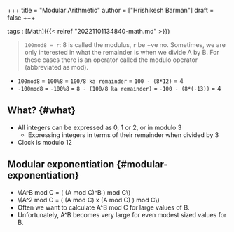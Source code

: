 +++
title = "Modular Arithmetic"
author = ["Hrishikesh Barman"]
draft = false
+++

tags
: [Math]({{< relref "20221101134840-math.md" >}})

> `100mod8 = r`: 8 is called the modulus, `r` be +ve no. Sometimes, we are only interested in what the remainder is when we divide A by B. For these cases there is an operator called the modulo operator (abbreviated as mod).

-   `100mod8` = `100%8` = `100/8 ka remainder` = `100 - (8*12)` = 4
-   `-100mod8` = `-100%8` = `8 - (100/8 ka remainder)` = `-100 - (8*(-13))` = 4


## What? {#what}

-   All integers can be expressed as 0, 1 or 2, or in modulo 3
    -   Expressing integers in terms of their remainder when divided by 3
-   Clock is modulo 12


## Modular exponentiation {#modular-exponentiation}

-   \\(A^B mod C = ( (A mod C)^B ) mod C\\)
-   \\(A^2 mod C = ( (A mod C) x (A mod C) ) mod C\\)
-   Often we want to calculate A^B mod C for large values of B.
-   Unfortunately, A^B becomes very large for even modest sized values for B.
